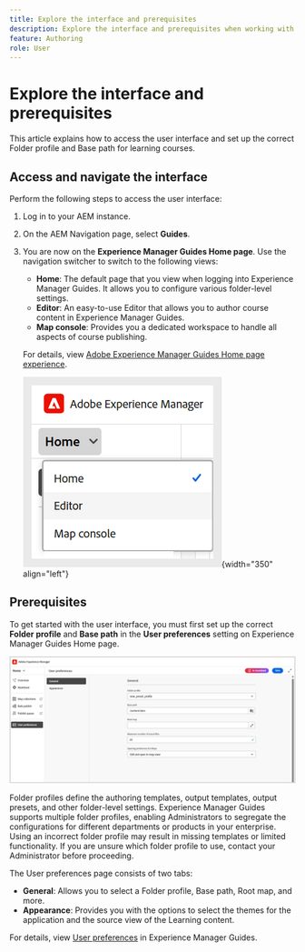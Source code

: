 ```yaml
---
title: Explore the interface and prerequisites
description: Explore the interface and prerequisites when working with the Learning and Training content in Adobe Experience Manager Guides.
feature: Authoring
role: User
---
```

# Explore the interface and prerequisites

This article explains how to access the user interface and set up the correct Folder profile and Base path for learning courses. 

## Access and navigate the interface 

Perform the following steps to access the user interface:  

1. Log in to your AEM instance. 
2. On the AEM Navigation page, select **Guides**. 
3. You are now on the **Experience Manager Guides Home page**. Use the navigation switcher to switch to the following views: 

    - **Home**: The default page that you view when logging into Experience Manager Guides. It allows you to configure various folder-level settings. 
    - **Editor**: An easy-to-use Editor that allows you to author course content in Experience Manager Guides. 
    - **Map console**: Provides you a dedicated workspace to handle all aspects of course publishing. 

    For details, view [Adobe Experience Manager Guides Home page experience](../user-guide/intro-home-page.md).

    ![](assets/aem-navigation-switcher.png){width="350" align="left"}

## Prerequisites 

To get started with the user interface, you must first set up the correct **Folder profile** and **Base path** in the **User preferences** setting on Experience Manager Guides Home page. 

![](assets/setup-folder-profile.png)

Folder profiles define the authoring templates, output templates, output presets, and other folder-level settings. Experience Manager Guides supports multiple folder profiles, enabling Administrators to segregate the configurations for different departments or products in your enterprise. Using an incorrect folder profile may result in missing templates or limited functionality. If you are unsure which folder profile to use, contact your Administrator before proceeding.

The User preferences page consists of two tabs:

 - **General**: Allows you to select a Folder profile, Base path, Root map, and more.
 - **Appearance**: Provides you with the options to select the themes for the application and the source view of the Learning content.

 For details, view [User preferences](../user-guide/intro-home-page.md#user-preferences) in Experience Manager Guides. 










